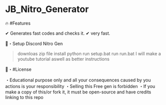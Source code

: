 # JB_Nitro_Generator

🔥 #Features

✔ Generates fast codes and checks it. ✔ very fast.

🚀・Setup Discord Nitro Gen
> downloas zip file
> install python
> run setup.bat
> run run.bat
I will make a youtube tutorial aswell as better instructions

📄・#License

 ・Educational purpose only and all your consequences caused by you actions is your responsibility
  ・Selling this Free gen is forbidden
  ・If you make a copy of this/or fork it, it must be open-source and have credits linking to this repo
